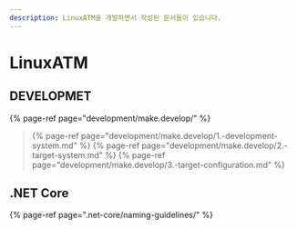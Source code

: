```yaml
---
description: LinuxATM을 개발하면서 작성된 문서들이 있습니다.
---
```


# LinuxATM

## DEVELOPMET 

{% page-ref page="development/make.develop/" %}
> {% page-ref page="development/make.develop/1.-development-system.md" %}
> {% page-ref page="development/make.develop/2.-target-system.md" %}
> {% page-ref page="development/make.develop/3.-target-configuration.md" %}



## .NET Core

{% page-ref page=".net-core/naming-guidelines/" %}





